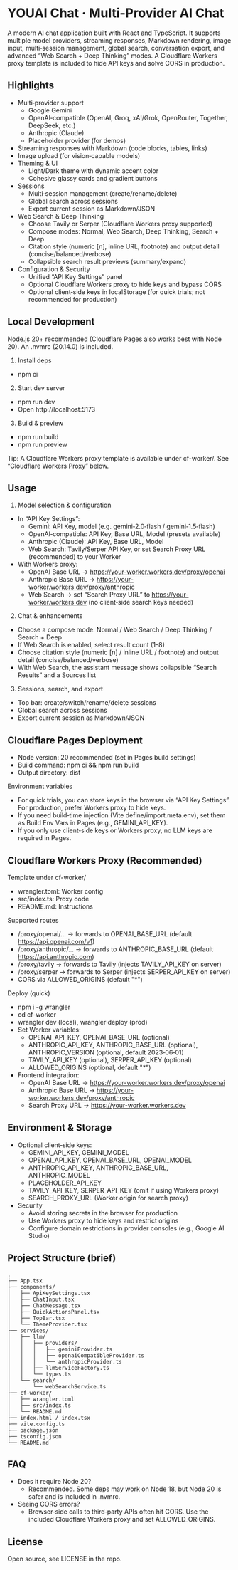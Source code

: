 # YOUAI Chat · Multi‑Provider AI Chat

A modern AI chat application built with React and TypeScript. It supports multiple model providers, streaming responses, Markdown rendering, image input, multi‑session management, global search, conversation export, and advanced “Web Search + Deep Thinking” modes. A Cloudflare Workers proxy template is included to hide API keys and solve CORS in production.

## Highlights
- Multi‑provider support
  - Google Gemini
  - OpenAI‑compatible (OpenAI, Groq, xAI/Grok, OpenRouter, Together, DeepSeek, etc.)
  - Anthropic (Claude)
  - Placeholder provider (for demos)
- Streaming responses with Markdown (code blocks, tables, links)
- Image upload (for vision‑capable models)
- Theming & UI
  - Light/Dark theme with dynamic accent color
  - Cohesive glassy cards and gradient buttons
- Sessions
  - Multi‑session management (create/rename/delete)
  - Global search across sessions
  - Export current session as Markdown/JSON
- Web Search & Deep Thinking
  - Choose Tavily or Serper (Cloudflare Workers proxy supported)
  - Compose modes: Normal, Web Search, Deep Thinking, Search + Deep
  - Citation style (numeric [n], inline URL, footnote) and output detail (concise/balanced/verbose)
  - Collapsible search result previews (summary/expand)
- Configuration & Security
  - Unified “API Key Settings” panel
  - Optional Cloudflare Workers proxy to hide keys and bypass CORS
  - Optional client‑side keys in localStorage (for quick trials; not recommended for production)

## Local Development
Node.js 20+ recommended (Cloudflare Pages also works best with Node 20). An .nvmrc (20.14.0) is included.

1) Install deps
- npm ci

2) Start dev server
- npm run dev
- Open http://localhost:5173

3) Build & preview
- npm run build
- npm run preview

Tip: A Cloudflare Workers proxy template is available under cf-worker/. See “Cloudflare Workers Proxy” below.

## Usage
1) Model selection & configuration
- In “API Key Settings”:
  - Gemini: API Key, model (e.g. gemini‑2.0‑flash / gemini‑1.5‑flash)
  - OpenAI‑compatible: API Key, Base URL, Model (presets available)
  - Anthropic (Claude): API Key, Base URL, Model
  - Web Search: Tavily/Serper API Key, or set Search Proxy URL (recommended) to your Worker
- With Workers proxy:
  - OpenAI Base URL → https://your-worker.workers.dev/proxy/openai
  - Anthropic Base URL → https://your-worker.workers.dev/proxy/anthropic
  - Web Search → set “Search Proxy URL” to https://your-worker.workers.dev (no client‑side search keys needed)

2) Chat & enhancements
- Choose a compose mode: Normal / Web Search / Deep Thinking / Search + Deep
- If Web Search is enabled, select result count (1–8)
- Choose citation style (numeric [n] / inline URL / footnote) and output detail (concise/balanced/verbose)
- With Web Search, the assistant message shows collapsible “Search Results” and a Sources list

3) Sessions, search, and export
- Top bar: create/switch/rename/delete sessions
- Global search across sessions
- Export current session as Markdown/JSON

## Cloudflare Pages Deployment
- Node version: 20 recommended (set in Pages build settings)
- Build command: npm ci && npm run build
- Output directory: dist

Environment variables
- For quick trials, you can store keys in the browser via “API Key Settings”. For production, prefer Workers proxy to hide keys.
- If you need build‑time injection (Vite define/import.meta.env), set them as Build Env Vars in Pages (e.g., GEMINI_API_KEY).
- If you only use client‑side keys or Workers proxy, no LLM keys are required in Pages.

## Cloudflare Workers Proxy (Recommended)
Template under cf-worker/
- wrangler.toml: Worker config
- src/index.ts: Proxy code
- README.md: Instructions

Supported routes
- /proxy/openai/... → forwards to OPENAI_BASE_URL (default https://api.openai.com/v1)
- /proxy/anthropic/... → forwards to ANTHROPIC_BASE_URL (default https://api.anthropic.com)
- /proxy/tavily → forwards to Tavily (injects TAVILY_API_KEY on server)
- /proxy/serper → forwards to Serper (injects SERPER_API_KEY on server)
- CORS via ALLOWED_ORIGINS (default "*")

Deploy (quick)
- npm i -g wrangler
- cd cf-worker
- wrangler dev (local), wrangler deploy (prod)
- Set Worker variables:
  - OPENAI_API_KEY, OPENAI_BASE_URL (optional)
  - ANTHROPIC_API_KEY, ANTHROPIC_BASE_URL (optional), ANTHROPIC_VERSION (optional, default 2023‑06‑01)
  - TAVILY_API_KEY (optional), SERPER_API_KEY (optional)
  - ALLOWED_ORIGINS (optional, default "*")
- Frontend integration:
  - OpenAI Base URL → https://your-worker.workers.dev/proxy/openai
  - Anthropic Base URL → https://your-worker.workers.dev/proxy/anthropic
  - Search Proxy URL → https://your-worker.workers.dev

## Environment & Storage
- Optional client‑side keys:
  - GEMINI_API_KEY, GEMINI_MODEL
  - OPENAI_API_KEY, OPENAI_BASE_URL, OPENAI_MODEL
  - ANTHROPIC_API_KEY, ANTHROPIC_BASE_URL, ANTHROPIC_MODEL
  - PLACEHOLDER_API_KEY
  - TAVILY_API_KEY, SERPER_API_KEY (omit if using Workers proxy)
  - SEARCH_PROXY_URL (Worker origin for search proxy)
- Security
  - Avoid storing secrets in the browser for production
  - Use Workers proxy to hide keys and restrict origins
  - Configure domain restrictions in provider consoles (e.g., Google AI Studio)

## Project Structure (brief)
```
.
├── App.tsx
├── components/
│   ├── ApiKeySettings.tsx
│   ├── ChatInput.tsx
│   ├── ChatMessage.tsx
│   ├── QuickActionsPanel.tsx
│   ├── TopBar.tsx
│   └── ThemeProvider.tsx
├── services/
│   ├── llm/
│   │   ├── providers/
│   │   │   ├── geminiProvider.ts
│   │   │   ├── openaiCompatibleProvider.ts
│   │   │   └── anthropicProvider.ts
│   │   ├── llmServiceFactory.ts
│   │   └── types.ts
│   └── search/
│       └── webSearchService.ts
├── cf-worker/
│   ├── wrangler.toml
│   ├── src/index.ts
│   └── README.md
├── index.html / index.tsx
├── vite.config.ts
├── package.json
├── tsconfig.json
└── README.md
```

## FAQ
- Does it require Node 20?
  - Recommended. Some deps may work on Node 18, but Node 20 is safer and is included in .nvmrc.
- Seeing CORS errors?
  - Browser‑side calls to third‑party APIs often hit CORS. Use the included Cloudflare Workers proxy and set ALLOWED_ORIGINS.

## License
Open source, see LICENSE in the repo.